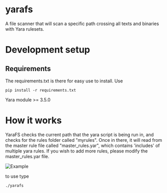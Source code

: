 # yarafs
A file scanner that will scan a specific path crossing all texts and binaries with Yara rulesets.

# Development setup
## Requirements
The requirements.txt is there for easy use to install. Use
```
pip install -r requirements.txt
```

Yara module >= 3.5.0

# How it works
YaraFS checks the current path that the yara script is being run in, and checks for the rules folder called "myrules". Once in there, it will read
from the master rule file called "master_rules.yar", which contains 'includes' of multiple yara rules. If you wish to add more rules, please modify
the master_rules.yar file.

![Example](http://imgur.com/oHiSD3r.png)

to use type
```
./yarafs
```

